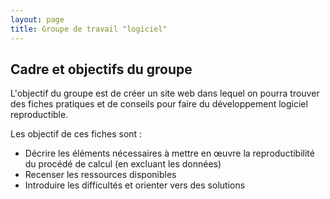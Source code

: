 ```yaml
---
layout: page
title: Groupe de travail "logiciel"
---
```


## Cadre et objectifs du groupe
L'objectif du groupe est de créer un site web dans lequel on pourra trouver des fiches pratiques et de conseils pour faire du développement logiciel reproductible.

Les objectif de ces fiches sont :

* Décrire les éléments nécessaires à mettre en œuvre la reproductibilité du procédé de calcul (en excluant les données)
* Recenser les ressources disponibles
* Introduire les difficultés et orienter vers des solutions
